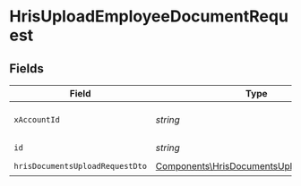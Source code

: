 # HrisUploadEmployeeDocumentRequest


## Fields

| Field                                                                                                | Type                                                                                                 | Required                                                                                             | Description                                                                                          |
| ---------------------------------------------------------------------------------------------------- | ---------------------------------------------------------------------------------------------------- | ---------------------------------------------------------------------------------------------------- | ---------------------------------------------------------------------------------------------------- |
| `xAccountId`                                                                                         | *string*                                                                                             | :heavy_check_mark:                                                                                   | The account identifier                                                                               |
| `id`                                                                                                 | *string*                                                                                             | :heavy_check_mark:                                                                                   | N/A                                                                                                  |
| `hrisDocumentsUploadRequestDto`                                                                      | [Components\HrisDocumentsUploadRequestDto](../../Models/Components/HrisDocumentsUploadRequestDto.md) | :heavy_check_mark:                                                                                   | N/A                                                                                                  |